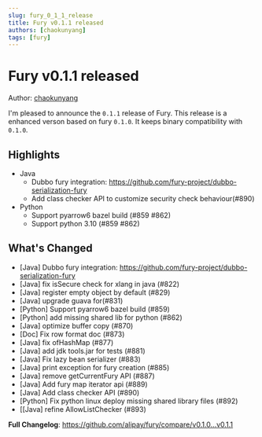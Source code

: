 ```yaml
---
slug: fury_0_1_1_release
title: Fury v0.1.1 released
authors: [chaokunyang]
tags: [fury]
---
```



<!--truncate-->


# Fury v0.1.1 released

Author: [chaokunyang](https://github.com/chaokunyang)

I'm pleased to announce the `0.1.1` release of Fury. This release is a enhanced verson based on fury `0.1.0`. It keeps binary compatibility with `0.1.0`.


## Highlights
- Java
  - Dubbo fury integration: https://github.com/fury-project/dubbo-serialization-fury
  -  Add class checker API to customize security check behaviour(#890)
- Python
  - Support pyarrow6 bazel build (#859 #862)
  - Support python 3.10 (#859 #862)
## What's Changed
- [Java] Dubbo fury integration: https://github.com/fury-project/dubbo-serialization-fury
- [Java] fix isSecure check for xlang in java (#822)
- [Java] register empty object by default (#829)
- [Java] upgrade guava for(#831)
- [Python] Support pyarrow6 bazel build (#859)
- [Python] add missing shared lib for python (#862)
- [Java] optimize buffer copy (#870)
- [Doc] Fix row format doc (#873)
- [Java] fix ofHashMap (#877)
- [Java] add jdk tools.jar for tests (#881)
- [Java] Fix lazy bean serializer (#883)
- [Java] print exception for fury creation (#885)
- [Java] remove getCurrentFury API (#887)
- [Java] Add fury map iterator api (#889)
- [Java] Add class checker API (#890)
- [Python] Fix python linux deploy missing shared library files (#892)
- [[Java] refine AllowListChecker (#893)

**Full Changelog**: https://github.com/alipay/fury/compare/v0.1.0...v0.1.1